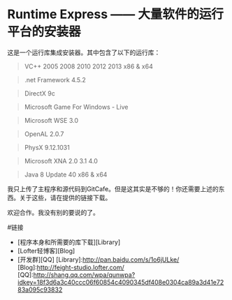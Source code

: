 Runtime Express —— 大量软件的运行平台的安装器
===============
这是一个运行库集成安装器。其中包含了以下的运行库：

>VC++ 2005 2008 2010 2012 2013 x86 & x64

>.net Framework 4.5.2

>DirectX 9c

>Microsoft Game For Windows - Live

>Microsoft WSE 3.0

>OpenAL 2.0.7

>PhysX 9.12.1031

>Microsoft XNA 2.0 3.1 4.0

>Java 8 Update 40 x86 & x64

我只上传了主程序和源代码到GitCafe。但是这其实是不够的！你还需要上述的东西。关于这些，请在提供的链接下载。

欢迎合作。我没有别的要说的了。

#链接
*  [程序本身和所需要的库下载][Library]
*  [Lofter轻博客][Blog]
*  [开发群][QQ]
[Library]:http://pan.baidu.com/s/1o6jULke/
[Blog]:http://feight-studio.lofter.com/
[QQ]:http://shang.qq.com/wpa/qunwpa?idkey=18f3d6a3c40ccc06f60854c4090345df408e0304ca89a3d41e7283a095c93832
